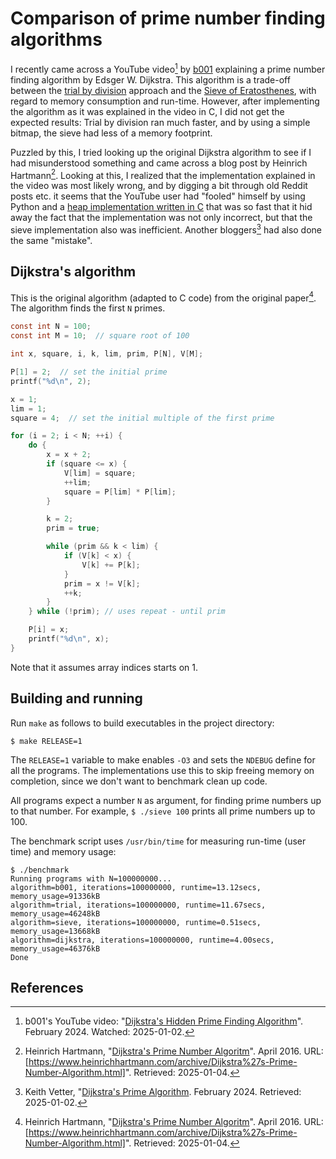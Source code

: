 # Comparison of prime number finding algorithms
I recently came across a YouTube video[^1] by [b001](https://www.youtube.com/@b001) 
explaining a prime number finding algorithm by Edsger W. Dijkstra. 
This algorithm is a trade-off between the 
[trial by division](https://en.wikipedia.org/wiki/Trial_division) approach and 
the [Sieve of Eratosthenes](https://en.wikipedia.org/wiki/Sieve_of_Eratosthenes), 
with regard to memory consumption and run-time. However, after implementing the 
algorithm as it was explained in the video in C, I did not get the 
expected results: Trial by division ran much faster, and by using a simple bitmap,
the sieve had less of a memory footprint. 

Puzzled by this, I tried looking up the original Dijkstra algorithm to see if 
I had misunderstood something and came across a blog post by Heinrich Hartmann[^2].
Looking at this, I realized that the implementation explained in the video was
most likely wrong, and by digging a bit through old Reddit posts etc. it seems
that the YouTube user had "fooled" himself by using Python and a [heap 
implementation written in C](https://docs.python.org/3/library/heapq.html) 
that was so fast that it hid away the fact that the implementation 
was not only incorrect, but that the sieve implementation also was inefficient.
Another bloggers[^3] had also done the same  "mistake".

## Dijkstra's algorithm
This is the original algorithm (adapted to C code) from the original paper[^2]. The algorithm finds the first `N` primes.

```C
const int N = 100;
const int M = 10;  // square root of 100

int x, square, i, k, lim, prim, P[N], V[M];

P[1] = 2;  // set the initial prime
printf("%d\n", 2);

x = 1;
lim = 1;
square = 4;  // set the initial multiple of the first prime

for (i = 2; i < N; ++i) {
    do {
        x = x + 2;
        if (square <= x) {
            V[lim] = square;
            ++lim;
            square = P[lim] * P[lim];
        }

        k = 2;
        prim = true;

        while (prim && k < lim) {
            if (V[k] < x) {
                V[k] += P[k];
            }
            prim = x != V[k];
            ++k;
        }
    } while (!prim); // uses repeat - until prim

    P[i] = x;
    printf("%d\n", x);
}
```
Note that it assumes array indices starts on 1.


## Building and running
Run `make` as follows to build executables in the project directory:
```
$ make RELEASE=1
```

The `RELEASE=1` variable to make enables `-O3` and sets the `NDEBUG` define
for all the programs. The implementations use this to skip freeing memory 
on completion, since we don't want to benchmark clean up code.

All programs expect a number `N` as argument, for finding prime numbers up to that number. 
For example, `$ ./sieve 100` prints all prime numbers up to 100.

The benchmark script uses `/usr/bin/time` for measuring run-time (user time) and memory usage:
```
$ ./benchmark
Running programs with N=100000000...
algorithm=b001, iterations=100000000, runtime=13.12secs, memory_usage=91336kB
algorithm=trial, iterations=100000000, runtime=11.67secs, memory_usage=46248kB
algorithm=sieve, iterations=100000000, runtime=0.51secs, memory_usage=13668kB
algorithm=dijkstra, iterations=100000000, runtime=4.00secs, memory_usage=46376kB
Done
```

## References
[^1]: b001's YouTube video: "[Dijkstra's Hidden Prime Finding Algorithm](https://www.youtube.com/watch?v=fwxjMKBMR7s)". February 2024. Watched: 2025-01-02.
[^2]: Heinrich Hartmann, "[Dijkstra's Prime Number Algoritm](https://www.heinrichhartmann.com/archive/Dijkstra%27s-Prime-Number-Algorithm.html)". April 2016. URL: [https://www.heinrichhartmann.com/archive/Dijkstra%27s-Prime-Number-Algorithm.html]". Retrieved: 2025-01-04.
[^3]: Keith Vetter, "[Dijkstra's Prime Algorithm](https://wiki.tcl-lang.org/page/Dijkstra%27s+Prime+Algorithm). February 2024. Retrieved: 2025-01-02.
[^3]: Andrew S. Tanenbaum, "[A General-Purpose Macro Processor as a Poor Man's Compiler-Compiler](https://ieeexplore.ieee.org/document/170A2350)". In _IEEE Transactions on Software Engineering_, vol. SE-2, no. 2, pp. 121-125, June 1976. DOI: [10.1109/TSE.1976.233539](https://dx.doi.org/https://www.heinrichhartmann.com/archive/Dijkstra%27s-Prime-Number-Algorithm.html)
